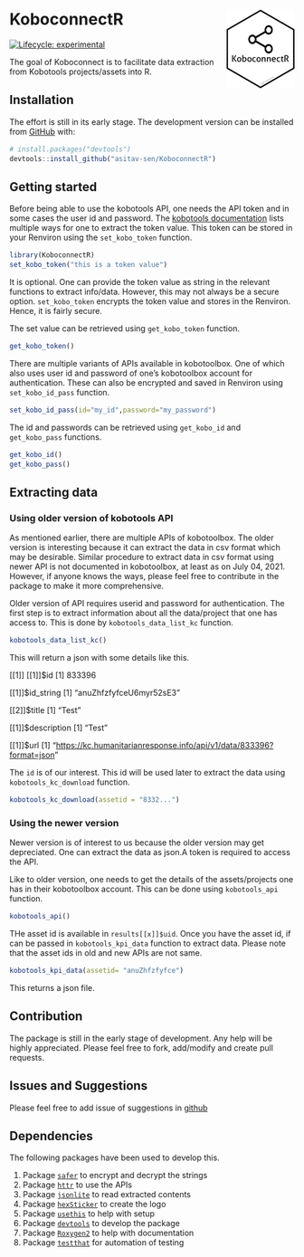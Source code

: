 
<!-- README.md is generated from README.Rmd. Please edit that file -->

# KoboconnectR <img src='man/figures/logo.png' align="right" height="139" />

<!-- badges: start -->

[![Lifecycle:
experimental](https://img.shields.io/badge/lifecycle-experimental-orange.svg)](https://lifecycle.r-lib.org/articles/stages.html#experimental)
<!-- badges: end -->

The goal of Koboconnect is to facilitate data extraction from Kobotools
projects/assets into R.

## Installation

The effort is still in its early stage. The development version can be
installed from [GitHub](https://github.com/) with:

``` r
# install.packages("devtools")
devtools::install_github("asitav-sen/KoboconnectR")
```

## Getting started

Before being able to use the kobotools API, one needs the API token and
in some cases the user id and password. The [kobotools
documentation](https://support.kobotoolbox.org/api.html) lists multiple
ways for one to extract the token value. This token can be stored in
your Renviron using the `set_kobo_token` function.

``` r
library(KoboconnectR)
set_kobo_token("this is a token value")
```

It is optional. One can provide the token value as string in the
relevant functions to extract info/data. However, this may not always be
a secure option. `set_kobo_token` encrypts the token value and stores in
the Renviron. Hence, it is fairly secure.

The set value can be retrieved using `get_kobo_token` function.

``` r
get_kobo_token()
```

There are multiple variants of APIs available in kobotoolbox. One of
which also uses user id and password of one’s kobotoolbox account for
authentication. These can also be encrypted and saved in Renviron using
`set_kobo_id_pass` function.

``` r
set_kobo_id_pass(id="my_id",password="my_password")
```

The id and passwords can be retrieved using `get_kobo_id` and
`get_kobo_pass` functions.

``` r
get_kobo_id()
get_kobo_pass()
```

## Extracting data

### Using older version of kobotools API

As mentioned earlier, there are multiple APIs of kobotoolbox. The older
version is interesting because it can extract the data in csv format
which may be desirable. Similar procedure to extract data in csv format
using newer API is not documented in kobotoolbox, at least as on July
04, 2021. However, if anyone knows the ways, please feel free to
contribute in the package to make it more comprehensive.

Older version of API requires userid and password for authentication.
The first step is to extract information about all the data/project that
one has access to. This is done by `kobotools_data_list_kc` function.

``` r
kobotools_data_list_kc()
```

This will return a json with some details like this.

\[\[1\]\] \[\[1\]\]$id \[1\] 833396

\[\[1\]\]$id\_string \[1\] “anuZhfzfyfceU6myr52sE3”

\[\[2\]\]$title \[1\] “Test”

\[\[1\]\]$description \[1\] “Test”

\[\[1\]\]$url \[1\]
“<https://kc.humanitarianresponse.info/api/v1/data/833396?format=json>”

The `id` is of our interest. This id will be used later to extract the
data using `kobotools_kc_download` function.

``` r
kobotools_kc_download(assetid = "8332...")
```

### Using the newer version

Newer version is of interest to us because the older version may get
depreciated. One can extract the data as json.A token is required to
access the API.

Like to older version, one needs to get the details of the
assets/projects one has in their kobotoolbox account. This can be done
using `kobotools_api` function.

``` r
kobotools_api()
```

THe asset id is available in `results[[x]]$uid`. Once you have the asset
id, if can be passed in `kobotools_kpi_data` function to extract data.
Please note that the asset ids in old and new APIs are not same.

``` r
kobotools_kpi_data(assetid= "anuZhfzfyfce")
```

This returns a json file.

## Contribution

The package is still in the early stage of development. Any help will be
highly appreciated. Please feel free to fork, add/modify and create pull
requests.

## Issues and Suggestions

Please feel free to add issue of suggestions in
[github](https://github.com/asitav-sen/KoboconnectR/issues)

## Dependencies

The following packages have been used to develop this.

1.  Package
    [`safer`](https://cran.r-project.org/web/packages/safer/index.html)
    to encrypt and decrypt the strings
2.  Package
    [`httr`](https://cran.r-project.org/web/packages/httr/index.html) to
    use the APIs
3.  Package
    [`jsonlite`](https://cran.r-project.org/web/packages/jsonlite/index.html)
    to read extracted contents
4.  Package
    [`hexSticker`](https://cran.r-project.org/web/packages/hexSticker/index.html)
    to create the logo
5.  Package
    [`usethis`](https://cran.r-project.org/web/packages/usethis/index.html)
    to help with setup
6.  Package
    [`devtools`](https://cran.r-project.org/web/packages/devtools/index.html)
    to develop the package
7.  Package
    [`Roxygen2`](https://cran.r-project.org/web/packages/roxygen2/index.html)
    to help with documentation
8.  Package
    [`testthat`](https://cran.r-project.org/web/packages/testthat/index.html)
    for automation of testing
